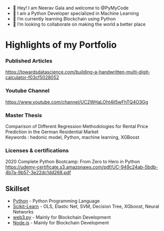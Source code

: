- 👋 Hey! I am Neerav Gala and welcome to @PyMyCode
- 👀 I am a Python Developer specialized in Machine Learning
- 🌱 I’m currently learning Blockchain using Python
- 💞️ I’m looking to collaborate on making the world a better place

# Highlights of my Portfolio

### Published Articles
https://towardsdatascience.com/building-a-handwritten-multi-digit-calculator-f03cf5028052

### Youtube Channel
https://www.youtube.com/channel/UC2WHaLOht4jl5wFhTQ4O3Gg

### Master Thesis
Comparison of Different Regression Methodologies for Rental Price Prediction in the German Residential Market\
Keywords : hedonic model, Python, machine learning, XGBoost

### Licenses & certifications
2020 Complete Python Bootcamp: From Zero to Hero in Python\
https://udemy-certificate.s3.amazonaws.com/pdf/UC-949c24ab-5bdb-4b7a-9b57-3e22dc1dd268.pdf

## Skillset

- [Python] - Python Programming Language
- [Scikit-Learn] - OLS, Elastic Net, SVM, Decision Tree, XGboost, Neural Networks 
- [web3.py] - Mainly for Blockchain Development
- [Node.js] - Mainly for Blockchain Development

[Python]: <http://angularjs.org>
[Scikit-Learn]: <http://angularjs.org>
[Node.js]: <https://nodejs.org/en/>
[web3.py]: <https://web3py.readthedocs.io/en/stable/>
